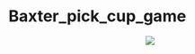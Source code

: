 # Baxter_pick_cup_game

<p align="center">
<img src="https://github.com/zhouyuan7/Baxter_pick_cup_game/blob/master/pick_cup.gif"/>
</p>
